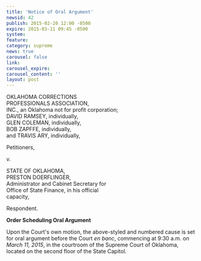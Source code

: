 ```yaml
---
title: 'Notice of Oral Argument'
newsid: 42
publish: 2015-02-20 12:00 -0500
expire: 2015-03-11 09:45 -0500
system: 
feature: 
category: supreme
news: true
carousel: false
link: 
carousel_expire: 
carousel_content: ''
layout: post
---
```

<p>OKLAHOMA CORRECTIONS<br>
PROFESSIONALS ASSOCIATION,<br>
INC., an Oklahoma not for profit corporation;<br>
DAVID RAMSEY, individually,<br>
GLEN COLEMAN, individually,<br>
BOB ZAPFFE, individually,<br>
and TRAVIS ARY, individually,</p>
<p>Petitioners,</p>
<p>v.</p>
<p>STATE OF OKLAHOMA,<br>
PRESTON DOERFLINGER,<br>
Administrator and Cabinet Secretary for <br>
Office of State Finance, in his official<br>
capacity,</p>
<p>Respondent.</p>
<p><strong>Order Scheduling Oral Argument</strong></p>
<p>Upon the Court's own motion, the above-styled and numbered cause is set for oral argument before the Court <em>en banc</em>, commencing at 9:30 a.m. on <em>March 11, 2015</em>, in the courtroom of the Supreme Court of Oklahoma, located on the second floor of the State Capitol.</p>